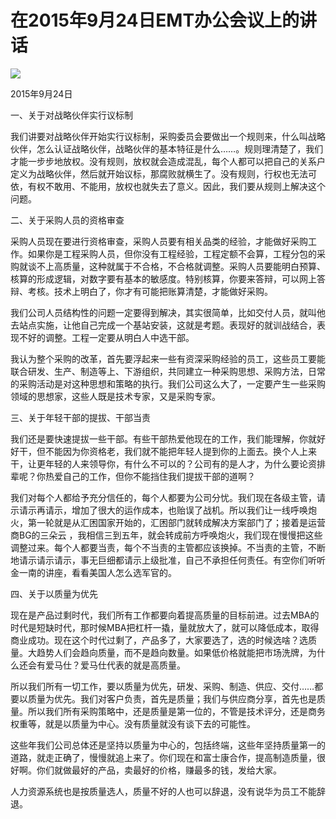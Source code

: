 # 在2015年9月24日EMT办公会议上的讲话
<img class="pv" src="https://api.visitor.plantree.me/visitor-badge/pv?namespace=plantree.me&key=renzhengfei-speeches/在2015年9月24日EMT办公会议上的讲话.md">


2015年9月24日



一、关于对战略伙伴实行议标制

我们讲要对战略伙伴开始实行议标制，采购委员会要做出一个规则来，什么叫战略伙伴，怎么认证战略伙伴，战略伙伴的基本特征是什么……。规则理清楚了，我们才能一步步地放权。没有规则，放权就会造成混乱，每个人都可以把自己的关系户定义为战略伙伴，然后就开始议标，那腐败就横生了。没有规则，行权也无法可依，有权不敢用、不能用，放权也就失去了意义。因此，我们要从规则上解决这个问题。

二、关于采购人员的资格审查

采购人员现在要进行资格审查，采购人员要有相关品类的经验，才能做好采购工作。如果你是工程采购人员，但你没有工程经验，工程定额不会算，工程分包的采购就谈不上高质量，这种就属于不合格，不合格就调整。采购人员要能明白预算、核算的形成逻辑，对数字要有基本的敏感度。特别核算，你要来答辩，可以网上答辩、考核。技术上明白了，你才有可能把账算清楚，才能做好采购。

我们公司人员结构性的问题一定要得到解决，其实很简单，比如交付人员，就叫他去站点实施，让他自己完成一个基站安装，这就是考题。表现好的就训战结合，表现不好的调整。工程一定要从明白人中选干部。

我认为整个采购的改革，首先要浮起来一些有资深采购经验的员工，这些员工要能联合研发、生产、制造等上、下游组织，共同建立一种采购思想、采购方法，日常的采购活动是对这种思想和策略的执行。我们公司这么大了，一定要产生一些采购领域的思想家，这些人既是技术专家，又是采购专家。

三、关于年轻干部的提拔、干部当责

我们还是要快速提拔一些干部。有些干部热爱他现在的工作，我们能理解，你就好好干，但不能因为你资格老，我们就不能把年轻人提到你的上面去。换个人上来干，让更年轻的人来领导你，有什么不可以的？公司有的是人才，为什么要论资排辈呢？你热爱自己的工作，但你不能挡住我们提拔干部的道啊？

我们对每个人都给予充分信任的，每个人都要为公司分忧。我们现在各级主管，请示请示再请示，增加了很大的运作成本，也贻误了战机。所以我们让一线呼唤炮火，第一轮就是从汇困国家开始的，汇困部门就转成解决方案部门了；接着是运营商BG的三朵云 ，我相信三到五年，就会转成前方呼唤炮火，我们现在慢慢把这些调整过来。每个人都要当责，每个不当责的主管都应该换掉。不当责的主管，不断地请示请示请示，事无巨细都请示上级批准，自己不承担任何责任。有空你们听听金一南的讲座，看看美国人怎么选军官的。

四、关于以质量为优先

现在是产品过剩时代，我们所有工作都要向着提高质量的目标前进。过去MBA的时代是短缺时代，那时候MBA把杠杆一撬，量就放大了，就可以降低成本，取得商业成功。现在这个时代过剩了，产品多了，大家要选了，选的时候选啥？选质量。大趋势人们会趋向质量，而不是趋向数量。如果低价格就能把市场洗牌，为什么还会有爱马仕？爱马仕代表的就是高质量。

所以我们所有一切工作，要以质量为优先，研发、采购、制造、供应、交付……都要以质量为优先。我们对客户负责，首先是质量；我们与供应商分享，首先也是质量。所以我们所有采购策略中，还是质量是第一位的，不管是技术评分，还是商务权重等，就是以质量为中心。没有质量就没有谈下去的可能性。

这些年我们公司总体还是坚持以质量为中心的，包括终端，这些年坚持质量第一的道路，就走正确了，慢慢就追上来了。你们现在和富士康合作，提高制造质量，很好啊。你们就做最好的产品，卖最好的价格，赚最多的钱，发给大家。

人力资源系统也是按质量选人，质量不好的人也可以辞退，没有说华为员工不能辞退。
